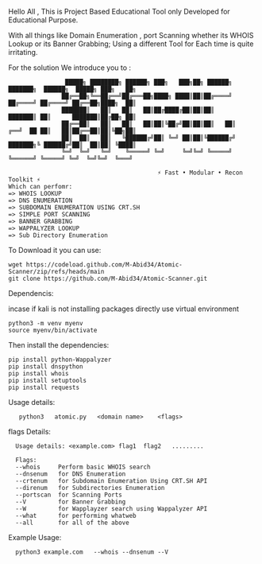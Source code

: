 Hello All ,   This is Project Based Educational Tool only Developed for Educational Purpose.



With all things like Domain Enumeration , port Scanning whether its  WHOIS Lookup or its Banner Grabbing; Using a different Tool for Each time is quite irritating.

For the solution We introduce you to :

                    █████╗ ████████╗ ██████╗ ███╗   ███╗██╗ ██████╗     ███████╗  ██████╗  █████╗ ███╗   ██╗
                   ██╔══██╗╚══██╔══╝██╔═══██╗████╗ ████║██║██╔════╝     ██╔════╝ ██╔════╝ ██╔══██╗████╗  ██║
                   ███████║   ██║   ██║   ██║██╔████╔██║██║██║          ███████║ ██║      ███████║██╔██╗ ██║
                   ██╔══██║   ██║   ██║   ██║██║╚██╔╝██║██║██║   ██║    ╔══╝  ██ ██║   ██║██╔══██║██║╚██╗██║
                   ██║  ██║   ██║   ╚██████╔╝██║ ╚═╝ ██║██║╚██████╔╝    ███████╗╚ ██████╔╝██║  ██║██║ ╚████║
                   ╚═╝  ╚═╝   ╚═╝    ╚═════╝ ╚═╝     ╚═╝╚═╝ ╚═════╝      ╚══════╝ ╚═════╝ ╚═╝  ╚═╝╚═╝  ╚═══╝
               
                                              ⚡ Fast • Modular • Recon Toolkit ⚡
    Which can perfomr:
    => WHOIS LOOKUP
    => DNS ENUMERATION
    => SUBDOMAIN ENUMERATION USING CRT.SH 
    => SIMPLE PORT SCANNING
    => BANNER GRABBING
    => WAPPALYZER LOOKUP
    => Sub Directory Enumeration
                                                                                                                   
                                                                                                               
  To Download it you can use:

    wget https://codeload.github.com/M-Abid34/Atomic-Scanner/zip/refs/heads/main
    git clone https://github.com/M-Abid34/Atomic-Scanner.git
    
  Dependencis:
    
  incase if kali is not installing packages directly use virtual environment
    
    python3 -m venv myenv 
    source myenv/bin/activate

Then install the dependencies:

    pip install python-Wappalyzer
    pip install dnspython
    pip install whois
    pip install setuptools
    pip install requests

  
  Usage details:

       python3   atomic.py   <domain name>    <flags>

flags Details:

      Usage details: <example.com> flag1  flag2   ......... 

      Flags:  
      --whois     Perform basic WHOIS search
      --dnsenum   for DNS Enumeration
      --crtenum   for Subdomain Enumeration Using CRT.SH API
      --direnum   for Subdirectories Enumeration 
      --portscan  for Scanning Ports
      --V         for Banner Grabbing
      --W         for Wapplayzer search using Wappalyzer API
      --what      for performing whatweb
      --all       for all of the above
Example Usage:

      python3 example.com   --whois --dnsenum --V
